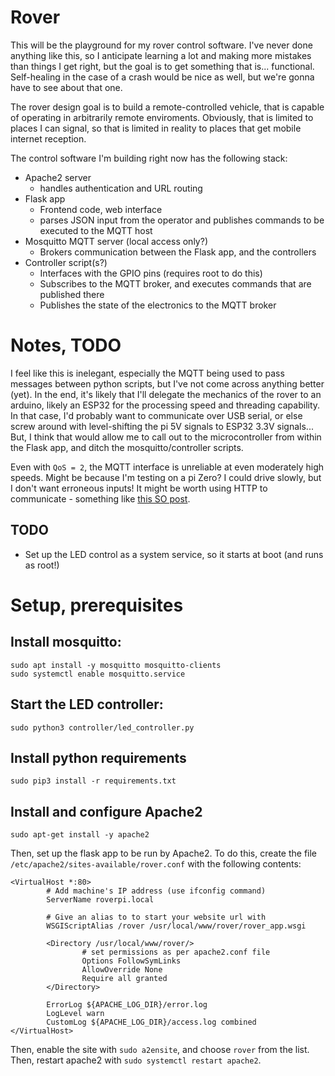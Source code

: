 # Rover

This will be the playground for my rover control software. I've never done anything like this, so I anticipate learning a lot and making more mistakes than things I get right, but the goal is to get something that is... functional. Self-healing in the case of a crash would be nice as well, but we're gonna have to see about that one.

The rover design goal is to build a remote-controlled vehicle, that is capable of operating in arbitrarily remote enviroments. Obviously, that is limited to places I can signal, so that is limited in reality to places that get mobile internet reception. 

The control software I'm building right now has the following stack:
- Apache2 server
  - handles authentication and URL routing
- Flask app
  - Frontend code, web interface
  - parses JSON input from the operator and publishes commands to be executed to the MQTT host
- Mosquitto MQTT server (local access only?)
  - Brokers communication between the Flask app, and the controllers
- Controller script(s?)
  - Interfaces with the GPIO pins (requires root to do this)
  - Subscribes to the MQTT broker, and executes commands that are published there
  - Publishes the state of the electronics to the MQTT broker



# Notes, TODO

I feel like this is inelegant, especially the MQTT being used to pass messages between python scripts, but I've not come across anything better (yet). In the end, it's likely that I'll delegate the mechanics of the rover to an arduino, likely an ESP32 for the processing speed and threading capability. In that case, I'd probably want to communicate over USB serial, or else screw around with level-shifting the pi 5V signals to ESP32 3.3V signals... But, I think that would allow me to call out to the microcontroller from within the Flask app, and ditch the mosquitto/controller scripts. 

Even with `QoS = 2`, the MQTT interface is unreliable at even moderately high speeds. Might be because I'm testing on a pi Zero? I could drive slowly, but I don't want erroneous inputs! It might be worth using HTTP to communicate - something like [this SO post](https://stackoverflow.com/a/16218248).


## TODO
- Set up the LED control as a system service, so it starts at boot (and runs as root!)


# Setup, prerequisites


## Install mosquitto:
```
sudo apt install -y mosquitto mosquitto-clients
sudo systemctl enable mosquitto.service
```


## Start the LED controller:
```
sudo python3 controller/led_controller.py
```


## Install python requirements
```
sudo pip3 install -r requirements.txt
```


## Install and configure Apache2
```
sudo apt-get install -y apache2
```
Then, set up the flask app to be run by Apache2. To do this, create the file `/etc/apache2/sites-available/rover.conf` with the following contents:
```
<VirtualHost *:80>
        # Add machine's IP address (use ifconfig command)
        ServerName roverpi.local

        # Give an alias to to start your website url with
        WSGIScriptAlias /rover /usr/local/www/rover/rover_app.wsgi

        <Directory /usr/local/www/rover/>
                # set permissions as per apache2.conf file
                Options FollowSymLinks
                AllowOverride None
                Require all granted
        </Directory>

        ErrorLog ${APACHE_LOG_DIR}/error.log
        LogLevel warn
        CustomLog ${APACHE_LOG_DIR}/access.log combined
</VirtualHost>
```
Then, enable the site with `sudo a2ensite`, and choose `rover` from the list. Then, restart apache2 with `sudo systemctl restart apache2`.

